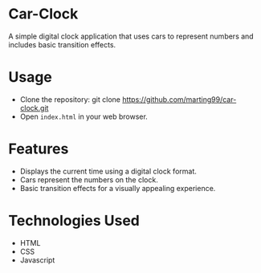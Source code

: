 # Car-Clock
A simple digital clock application that uses cars to represent numbers and includes basic transition effects.

# Usage
* Clone the repository: git clone https://github.com/marting99/car-clock.git
* Open `index.html` in your web browser.

# Features 
- Displays the current time using a digital clock format.
- Cars represent the numbers on the clock.
- Basic transition effects for a visually appealing experience.

# Technologies Used
- HTML
- CSS
- Javascript
